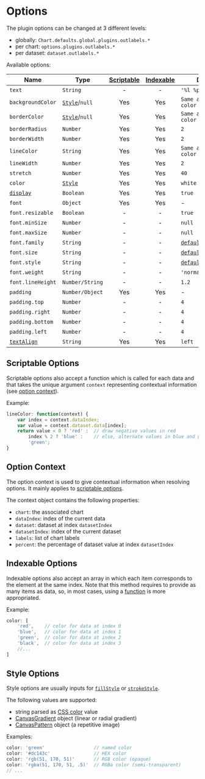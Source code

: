 # Options

The plugin options can be changed at 3 different levels:

- globally: `Chart.defaults.global.plugins.outlabels.*`
- per chart: `options.plugins.outlabels.*`
- per dataset: `dataset.outlabels.*`

Available options:

| Name | Type | [Scriptable](#scriptable-options) | [Indexable](#indexable-options) |  Default
| ---- | ---- | :----: | :----: | ----
| `text` | `String` | - | - | `'%l %p'`
| `backgroundColor` | [`Style`](#style-options)/`null` | Yes | Yes | `Same as pie arc color (adaptive)`
| `borderColor` | [`Style`](#style-options)/`null` | Yes | Yes | `Same as pie arc color (adaptive)`
| `borderRadius` | `Number` | Yes | Yes | `2`
| `borderWidth` | `Number` | Yes | Yes | `2`
| `lineColor` | `String` | Yes | Yes | `Same as pie arc color (adaptive)`
| `lineWidth` | `Number` | Yes | Yes | `2`
| `stretch` | `Number` | Yes | Yes | `40`
| `color` | [`Style`](#style-options) | Yes | Yes | `white`
| [`display`](positioning.md#visibility) | `Boolean` | Yes | Yes | `true`
| `font` | `Object` | Yes | Yes | -
| `font.resizable` | `Boolean` | - | - | `true`
| `font.minSize` | `Number` | - | - | `null`
| `font.maxSize` | `Number` | - | - | `null`
| `font.family` | `String` | - | - | [`defaultFontFamily`](http://www.chartjs.org/docs/latest/general/fonts.html)
| `font.size` | `String` | - | - | [`defaultFontSize`](http://www.chartjs.org/docs/latest/general/fonts.html)
| `font.style` | `String` | - | - | [`defaultFontStyle`](http://www.chartjs.org/docs/latest/general/fonts.html)
| `font.weight` | `String` | - | - | `'normal'`
| `font.lineHeight` | `Number/String` | - | - | `1.2`
| `padding` | `Number/Object` | Yes | Yes | -
| `padding.top` | `Number` | - | - | `4`
| `padding.right` | `Number` | - | - | `4`
| `padding.bottom` | `Number` | - | - | `4`
| `padding.left` | `Number` | - | - | `4`
| [`textAlign`](formatting.md#text-alignment) | `String` | Yes | Yes | `left`

## Scriptable Options

Scriptable options also accept a function which is called for each data and that takes the unique argument `context` representing contextual information (see [option context](options.md#option-context)).

Example:

```javascript
lineColor: function(context) {
    var index = context.dataIndex;
    var value = context.dataset.data[index];
    return value < 0 ? 'red' :  // draw negative values in red
        index % 2 ? 'blue' :    // else, alternate values in blue and green
        'green';
}
```

## Option Context

The option context is used to give contextual information when resolving options. It mainly applies to [scriptable options](#scriptable-options).

The context object contains the following properties:

- `chart`: the associated chart
- `dataIndex`: index of the current data
- `dataset`: dataset at index `datasetIndex`
- `datasetIndex`: index of the current dataset
- `labels`: list of chart labels
- `percent`: the percentage of dataset value at index `datasetIndex`

## Indexable Options

Indexable options also accept an array in which each item corresponds to the element at the same index. Note that this method requires to provide as many items as data, so, in most cases, using a [function](#scriptable-options) is more appropriated.

Example:

```javascript
color: [
    'red',    // color for data at index 0
    'blue',   // color for data at index 1
    'green',  // color for data at index 2
    'black',  // color for data at index 3
    //...
]
```

## Style Options

Style options are usually inputs for [`fillStyle`](https://developer.mozilla.org/en-US/docs/Web/API/CanvasRenderingContext2D/fillStyle) or [`strokeStyle`](https://developer.mozilla.org/en-US/docs/Web/API/CanvasRenderingContext2D/strokeStyle).

The following values are supported:

- string parsed as [CSS color](https://developer.mozilla.org/en-US/docs/Web/CSS/color_value) value
- [CanvasGradient](https://developer.mozilla.org/en-US/docs/Web/API/CanvasGradient) object (linear or radial gradient)
- [CanvasPattern](https://developer.mozilla.org/en-US/docs/Web/API/CanvasPattern) object (a repetitive image)

Examples:

```javascript
color: 'green'                  // named color
color: '#dc143c'                // HEX color
color: 'rgb(51, 170, 51)'       // RGB color (opaque)
color: 'rgba(51, 170, 51, .5)'  // RGBa color (semi-transparent)
// ...
```